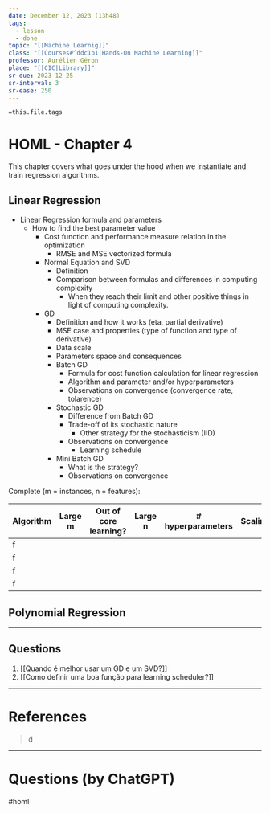 ```yaml
---
date: December 12, 2023 (13h48)
tags:
  - lesson
  - done
topic: "[[Machine Learnig]]"
class: "[[Courses#^ddc1b1|Hands-On Machine Learning]]"
professor: Aurélien Géron
place: "[[CIC|Library]]"
sr-due: 2023-12-25
sr-interval: 3
sr-ease: 250
---
```

`=this.file.tags`
# HOML - Chapter 4

This chapter covers what goes under the hood when we instantiate and train regression algorithms.

## Linear Regression

- Linear Regression formula and parameters
	- How to find the best parameter value
		- Cost function and performance measure relation in the optimization
			- RMSE and MSE vectorized formula
		- Normal Equation and SVD 
			- Definition
			- Comparison between formulas and differences in computing complexity
				- When they reach their limit and other positive things in light of computing complexity.
		- GD
			- Definition and how it works (eta, partial derivative)
			- MSE case and properties (type of function and type of derivative)
			- Data scale
			- Parameters space and consequences
			- Batch GD
				- Formula for cost function calculation for linear regression
				- Algorithm and parameter and/or hyperparameters
				- Observations on convergence (convergence rate, tolarence)
			- Stochastic GD
				- Difference from Batch GD
				- Trade-off of its stochastic nature
					- Other strategy for the stochasticism (IID)
				- Observations on convergence
					- Learning schedule
			- Mini Batch GD
				- What is the strategy?
				- Observations on convergence

Complete (m = instances, n = features):

| Algorithm | Large m | Out of core learning? | Large n | # hyperparameters | Scaling? | Sci-Kit Learn? |
| --------- | ------- | --------------------- | ------- | ----------------- | -------- | -------------- |
| f         |         |                       |         |                   |          |                |
| f         |         |                       |         |                   |          |                |
|  f         |         |                       |         |                   |          |                |
| f          |         |                       |         |                   |          |                |

## Polynomial Regression

---
## Questions
1. [[Quando é melhor usar um GD e um SVD?]]
2. [[Como definir uma boa função para learning scheduler?]]

---
# References
> d

---
# Questions (by ChatGPT)
#homl 